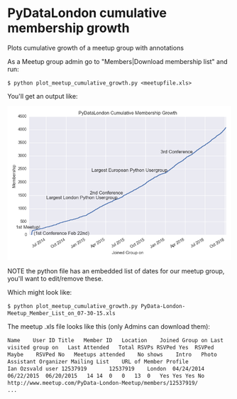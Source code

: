 # PyDataLondon cumulative membership growth
Plots cumulative growth of a meetup group with annotations

As a Meetup group admin go to "Members|Download membership list" and run:

    $ python plot_meetup_cumulative_growth.py <meetupfile.xls>

You'll get an output like:

![img](PyData-London-Meetup_Member_List_on_10-06-16.png "img")

NOTE the python file has an embedded list of dates for our meetup group, you'll want to edit/remove these.

Which might look like:

    $ python plot_meetup_cumulative_growth.py PyData-London-Meetup_Member_List_on_07-30-15.xls

The meetup .xls file looks like this (only Admins can download them):

```
Name	User ID	Title	Member ID	Location	Joined Group on	Last visited group on	Last Attended	Total RSVPs	RSVPed Yes	RSVPed Maybe	RSVPed No	Meetups attended	No shows	Intro	Photo	Assistant Organizer	Mailing List	URL of Member Profile
Ian Ozsvald	user 12537919		12537919	London	04/24/2014	06/22/2015	06/20/2015	 14	14	0	0	13	0	Yes	Yes	Yes	No	http://www.meetup.com/PyData-London-Meetup/members/12537919/ 
...
```
